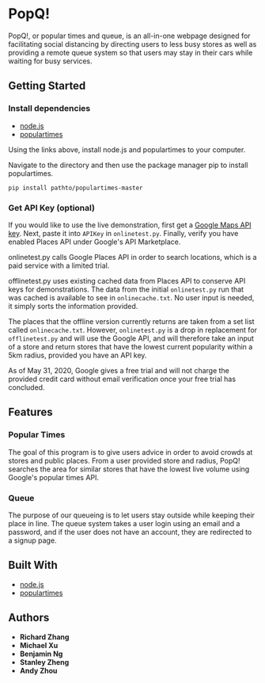 # PopQ!
PopQ!, or popular times and queue, is an all-in-one webpage designed for facilitating social distancing by directing users to less busy stores as well as providing a remote queue system so that users may stay in their cars while waiting for busy services.

## Getting Started

### Install dependencies
* [node.js](https://nodejs.org/en/)
* [populartimes](https://github.com/m-wrzr/populartimes)

Using the links above, install node.js and populartimes to your computer.

Navigate to the directory and then use the package manager pip to install populartimes.
```
pip install pathto/populartimes-master
```
### Get API Key (optional)

If you would like to use the live demonstration, first get a [Google Maps API key](https://developers.google.com/places/web-service/get-api-key). Next, paste it into `APIKey` in `onlinetest.py`. Finally, verify you have enabled Places API under Google's API Marketplace. 

onlinetest.py calls Google Places API in order to search locations, which is a paid service with a limited trial. 

offlinetest.py uses existing cached data from Places API to conserve API keys for demonstrations. The data from the initial `onlinetest.py` run that was cached is available to see in `onlinecache.txt`. No user input is needed, it simply sorts the information provided. 

The places that the offline version currently returns are taken from a set list called `onlinecache.txt`. However, `onlinetest.py` is a drop in replacement for `offlinetest.py` and will use the Google API, and will therefore take an input of a store and return stores that have the lowest current popularity within a 5km radius, provided you have an API key.

As of May 31, 2020, Google gives a free trial and will not charge the provided credit card without email verification once your free trial has concluded.


## Features

### Popular Times

The goal of this program is to give users advice in order to avoid crowds at stores and public places. 
From a user provided store and radius, PopQ! searches the area for similar stores that have the lowest live volume using Google's    popular times API. 

 ### Queue
 The purpose of our queueing is to let users stay outside while keeping their place in line. The queue system takes a user login using an email and a password, and if the user does not have an account, they are redirected to a signup page. 

## Built With
* [node.js](https://nodejs.org/en/)
* [populartimes](https://github.com/m-wrzr/populartimes)

## Authors
* **Richard Zhang**
* **Michael Xu**
* **Benjamin Ng**
* **Stanley Zheng**
* **Andy Zhou**